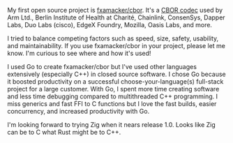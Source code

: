 My first open source project is [fxamacker/cbor](https://github.com/fxamacker/cbor).  It's a [CBOR codec](https://github.com/fxamacker/cbor#cbor-codec-in-go) used by Arm Ltd., Berlin Institute of Health at Charité, Chainlink, ConsenSys, Dapper Labs, Duo Labs (cisco), EdgeX Foundry, Mozilla, Oasis Labs, and more.  

I tried to balance competing factors such as speed, size, safety, usability, and maintainability.  If you use fxamacker/cbor in your project, please let me know.  I'm curious to see where and how it's used!

I used Go to create fxamacker/cbor but I've used other languages extensively (especially C++) in closed source software. I chose Go because it boosted productivity on a successful choose-your-language(s) full-stack project for a large customer.  With Go, I spent more time creating software and less time debugging compared to multithreaded C++ programming.  I miss generics and fast FFI to C functions but I love the fast builds, easier concurrency, and increased productivity with Go.

I'm looking forward to trying Zig when it nears release 1.0.  Looks like Zig can be to C what Rust might be to C++.
